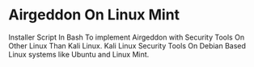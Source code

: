 # Airgeddon On Linux Mint
Installer Script In Bash To implement Airgeddon with Security Tools On Other Linux Than Kali Linux.
Kali Linux Security Tools On Debian Based Linux systems like Ubuntu and Linux Mint.
